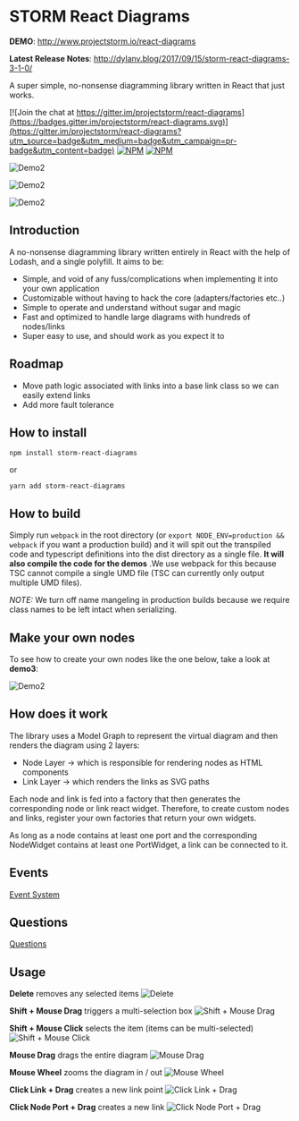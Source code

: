 # STORM React Diagrams

__DEMO__: http://www.projectstorm.io/react-diagrams

__Latest Release Notes__: http://dylanv.blog/2017/09/15/storm-react-diagrams-3-1-0/

A super simple, no-nonsense diagramming library written in React that just works.

[![Join the chat at https://gitter.im/projectstorm/react-diagrams](https://badges.gitter.im/projectstorm/react-diagrams.svg)](https://gitter.im/projectstorm/react-diagrams?utm_source=badge&utm_medium=badge&utm_campaign=pr-badge&utm_content=badge)
[![NPM](https://img.shields.io/npm/v/storm-react-diagrams.svg)](https://npmjs.org/package/storm-react-diagrams)
[![NPM](https://img.shields.io/npm/dt/storm-react-diagrams.svg)](https://npmjs.org/package/storm-react-diagrams)

![Demo2](./images/example1.png)

![Demo2](./images/example2.png)

![Demo2](./images/example3.png)

## Introduction

A no-nonsense diagramming library written entirely in React with the help of Lodash, and a single polyfill. It aims to be:

* Simple, and void of any fuss/complications when implementing it into your own application
* Customizable without having to hack the core (adapters/factories etc..)
* Simple to operate and understand without sugar and magic
* Fast and optimized to handle large diagrams with hundreds of nodes/links
* Super easy to use, and should work as you expect it to

## Roadmap

* Move path logic associated with links into a base link class so we can easily extend links
* Add more fault tolerance

## How to install

```
npm install storm-react-diagrams
```
or
```
yarn add storm-react-diagrams
```

## How to build

Simply run ```webpack``` in the root directory (or ```export NODE_ENV=production && webpack``` if you want a production build) and it will spit out the transpiled code and typescript definitions into the dist directory as a single file. __It will also compile the code for the demos__ .We use webpack for this because TSC cannot compile a single UMD file (TSC can currently only output multiple UMD files).

_NOTE:_ We turn off name mangeling in production builds because we require class names to be left intact when serializing.

## Make your own nodes

To see how to create your own nodes like the one below, take a look at __demo3__:

![Demo2](./images/demo3.png)

## How does it work

The library uses a Model Graph to represent the virtual diagram and then renders the diagram using
2 layers:
* Node Layer -> which is responsible for rendering nodes as HTML components
* Link Layer -> which renders the links as SVG paths

Each node and link is fed into a factory that then generates the corresponding node or link react widget.
Therefore, to create custom nodes and links, register your own factories that return your own widgets.

As long as a node contains at least one port and the corresponding NodeWidget contains at least one PortWidget,
a link can be connected to it.

## Events

[Event System](docs/Events.md)

## Questions

[Questions](docs/Questions.md)

##  Usage

__Delete__ removes any selected items
![__Delete__](./images/rjdDelete.gif)

__Shift + Mouse Drag__ triggers a multi-selection box
![Shift + Mouse Drag](./images/mouseDrag.gif)

__Shift + Mouse Click__ selects the item (items can be multi-selected)
![Shift + Mouse Click](./images/shiftClick.gif)

__Mouse Drag__ drags the entire diagram
![Mouse Drag](./images/canvasDrag.gif)

__Mouse Wheel__ zooms the diagram in / out
![Mouse Wheel](./images/mouseWheel.gif)

__Click Link + Drag__ creates a new link point
![Click Link + Drag](./images/createPoint.gif)

__Click Node Port + Drag__ creates a new link
![Click Node Port + Drag](./images/createLink.gif)
